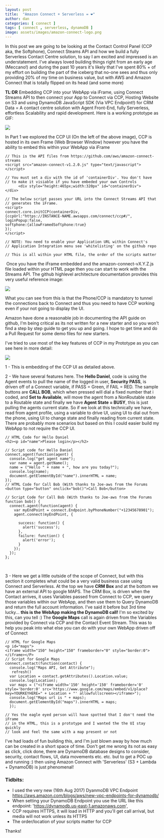 ```yaml
---
layout: post
title:  "Amazon Connect + Serverless = ❤"
author: dan
categories: [ connect ]
tags: [ connect , serverless, dynamoDB ]
image: assets/images/amazon-connect-logo.png
---
```


In this post we are going to be looking at the Contact Control Panel (CCP aka, the Softphone), Connect Steams API and how we build a fully Serverless Contact Centre solution, to say I am excited and impressed is an understatement. I've always loved building things right from an early age (Meccano!) and during the past 10 years it's likely that I've spent 80% + of my effort on building the part of the iceberg that no-one sees and thus only providing 20% of my time on business value, but with AWS and Amazon Connect that is totally flipped on its head (and some more)

**TL:DR** Embedding CCP into your WebApp via iFrame, using Connect Streams API to then connect your App to Connect via CCP, Hosting Website on S3 and using DynamoDB JavaScript SDK (Via VPC Endpoint!) for CRM Data = A contact centre solution with Agent Front-End, fully Serverless, effortless Scalability and rapid development. Here is a working prototype as GIF:


![](https://s3.amazonaws.com/aconnect.guru/aConnect%20GIF.gif)


In Part 1 we explored the CCP UI (On the left of the above image), CCP is hosted in its own Frame (Web Browser Window) however you have the ability to embed this within your WebApp via iFrame

    // This is the API files from https://github.com/aws/amazon-connect-streams
    ﻿<script src="amazon-connect-v1.2.0.js" type="text/javascript"></script>

    // You must set a div with the id of 'containerDiv'. Y﻿ou don't have
    // ﻿to make it visiable if you have embeded your own Controls
          <div style="height:465px;width:320px" id="containerDiv">
    </div>

    // The below script passes your URL into the Connect Streams API that
    // ﻿generates the iFrame.﻿
    <script>
    ﻿connect.core.initCCP(containerDiv,
    {ccpUrl:"https://INSTANCE-NAME.awsapps.com/connect/ccp#/",
    loginPopup:false,
    softphone:{allowFramedSoftphone:true}
    });
    </script>

    // NOTE: You need to enable your Application URL within Connect's
    //﻿ Application Integration﻿ menu see 'whitelisting' on the github repo

    // This is all within your HTML file, the order of the scripts matter﻿
﻿
Once you have the iFrame embedded and the amazon-connect-vX.Y.Z.js file loaded within your HTML page then you can start to work with the Streams API. The github highlevel architecture documentation provides this very useful reference image:

![](https://s3.amazonaws.com/aconnect.guru/aConnect%20GIF.gif)


What you can see from this is that the Phone/CCP is mandatory to tunnel the connections back to Connect and thus you need to have CCP working even if your not going to display the UI.

Amazon have done a reasonable job in documenting the API guide on github, I'm being critical as its not written for a new starter and so you won't find a step by step guide to get you up and going. I hope to get time and do a Pull Request for some demo files for new starters.

I've tried to use most of the key features of CCP in my Prototype as you can see here in more detail:

![](https://media.licdn.com/mpr/mpr/AAEAAQAAAAAAAA1GAAAAJGM5NmVmNmE0LTZhMjAtNDA3NS04YTc0LTFjNjYyNDFmOTBjOQ.png)




1 - This is embedding of the CCP UI as detailed above.

2 - We have several features here. The **Hello Daniel**, code is using the Agent events to pull the name of the logged in user, **Security PASS**, is driven off of a Connect variable, if PASS = Green, if FAIL = RED. The sample buttons are **CALL BOB**, which when pressed will dial a fixed number that i coded, and **Set to Available**, will move the agent from a NonRoutable state to a Routable state and finally we have **Agent State = BUSY**, this is just pulling the agents current state. So if we look at this technically we have, read from agent profile, using a variable to drive UI, using UI to dial out from the phone, using UI to change state and finally reading from current state. There are probably more scenarios but based on this I could easier build my WebApp to not require the CCP UI.

    // HTML Code for Hello Daniel
    <h2><p id="name">Please login</p></h2>

    // Script code for Hello Daniel
    connect.agent(function(agent) {
      console.log("get agent name");
      var name = agent.getName();
      name = ("Hello " + name + ", how are you today?");
      console.log(name);
      document.getElementById("name").innerHTML = name;
    });
    // HTML Code for Call Bob (With thanks to Joe-aws from the Forums
    <button type="button" onclick="bob()">Call Bob</button>﻿

    // Script Code for Call Bob (With thanks to Joe-aws from the Forums
    function bob() {
      connect.agent(function(agent) {
        var myEndPoint = connect.Endpoint.byPhoneNumber("+12345678901");
        agent.connect(myEndPoint, {

          success: function() {
            alert('success');
          },
          failure: function() {
            alert('error');
          }
        });
      });
    };
﻿﻿


3 - Here we get a little outside of the scope of Connect, but with this section it completes what could be a very valid business case using Connect and Serverless. At the top we have **CRM Box** and at the bottom we have an external API to google MAPS. The CRM Box, is driven when the Contact arrives, it uses Variables passed from Connect to CCP, we query those variables within our WebApp, and then use them to Query DynamoDB and return the full account information. I've said it before but 3rd time lucky... **this is the WebApp making the DynamoDB call!** I'm so excited by this, can you tell :) The **Google Maps** call is again driven from the Variables provided by Connect via CCP and the Contact Event Stream. This was to help you peak into what else you can do with your own WebApp driven off of Connect

    // HTML for Google Maps
    <p id="maps">
    <iframe width="150" height="150" frameborder="0" style="border:0"></iframe></P>
    // Script for Google Maps
    connect.contact(function(contact) {
      console.log("Maps API, Get Attribute");
       refresh()
      var Location = contact.getAttributes().Location.value;
      console.log(Location);
      var maps = ("<iframe width='150' height='150' frameborder='0' style='border:0' src='https://www.google.com/maps/embed/v1/place?key=YOURKEYHERE=" + Location + "' allowfullscreen></iframe>");
      console.log("Maps url is " + maps);
      document.getElementById("maps").innerHTML = maps;
      });

    // Yes the eagle eyed person will have spotted that I don't need the iFrame
    // ﻿in the HTML, this is a prototype and I wanted the the UI stay quickly
    // look and feel the same with a map present or not﻿


I've had loads of fun building this, and I'm just blown away by how much can be created in a short space of time. Don't get me wrong its not as easy as click, click done, there are DynamoDB database designs to consider, security, contact flows, UI, data movements etc. etc. but to get a POC up and running :) then using Amazon Connect with 'Serverless' (S3 + Lambda + DynamoDB) is just phenomenal!



### Tidbits:

+ I used the very new (16th Aug 2017) DyanmoDB VPC Endpoint https://aws.amazon.com/blogs/aws/new-vpc-endpoints-for-dynamodb/
+ When setting your DynamoDB Endpoint you use the URL like this endpoint: 'https://dynamodb.us-east-1.amazonaws.com',
+ CCP requires HTTPS, it will load in HTTP and you'll get call arrival, but media will not work unless its HTTPS
+ The order/location of your scripts matter for CCP

Thanks!
